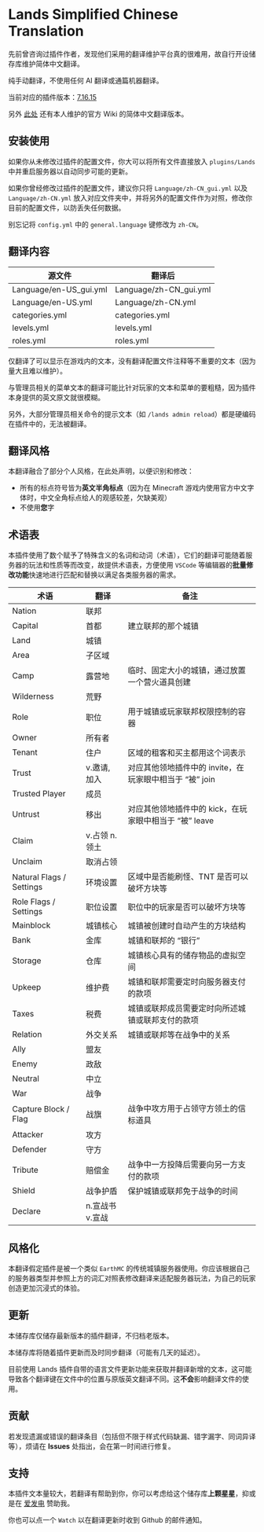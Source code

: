 # Lands Simplified Chinese Translation

先前曾咨询过插件作者，发现他们采用的翻译维护平台真的很难用，故自行开设储存库维护简体中文翻译。

纯手动翻译，不使用任何 AI 翻译或通篇机器翻译。

当前对应的插件版本：[7.16.15](https://www.spigotmc.org/resources/lands-%E2%AD%95-land-claim-plugin-%E2%9C%85-grief-prevention-protection-gui-management-nations-wars-1-20-support.53313/updates)

另外 [此处](https://forest-development.gitbook.io/lands-zh-cn-wiki/) 还有本人维护的官方 Wiki 的简体中文翻译版本。

## 安装使用

如果你从未修改过插件的配置文件，你大可以将所有文件直接放入 `plugins/Lands` 中并重启服务器以自动同步可能的更新。

如果你曾经修改过插件的配置文件，建议你只将 `Language/zh-CN_gui.yml` 以及 `Language/zh-CN.yml` 放入对应文件夹中，并将另外的配置文件作为对照，修改你目前的配置文件，以防丢失任何数据。

别忘记将 `config.yml` 中的 `general.language` 键修改为 `zh-CN`。

## 翻译内容

| 源文件 | 翻译后 |
|--------|----------|
| Language/en-US_gui.yml | Language/zh-CN_gui.yml |
| Language/en-US.yml | Language/zh-CN.yml |
| categories.yml | categories.yml |
| levels.yml | levels.yml |
| roles.yml | roles.yml |

仅翻译了可以显示在游戏内的文本，没有翻译配置文件注释等不重要的文本（因为量大且难以维护）。

与管理员相关的菜单文本的翻译可能比针对玩家的文本和菜单的要粗糙，因为插件本身提供的英文原文就很模糊。

另外，大部分管理员相关命令的提示文本（如 `/lands admin reload`）都是硬编码在插件中的，无法被翻译。

## 翻译风格

本翻译融合了部分个人风格，在此处声明，以便识别和修改：

- 所有的标点符号皆为**英文半角标点**（因为在 Minecraft 游戏内使用官方中文字体时，中文全角标点给人的观感较差，欠缺美观）
- 不使用**您**字

## 术语表

本插件使用了数个赋予了特殊含义的名词和动词（术语），它们的翻译可能随着服务器的玩法和性质等而改变，故提供术语表，方便使用 `VSCode` 等编辑器的**批量修改功能**快速地进行匹配和替换以满足各类服务器的需求。

| 术语 | 翻译 | 备注 |
|--------|----------|----------|
| Nation | 联邦 | |
| Capital | 首都 | 建立联邦的那个城镇 |
| Land | 城镇 | |
| Area | 子区域 | |
| Camp | 露营地 | 临时、固定大小的城镇，通过放置一个营火道具创建 |
| Wilderness | 荒野 | |
| Role | 职位 | 用于城镇或玩家联邦权限控制的容器 |
| Owner | 所有者 | |
| Tenant | 住户 | 区域的租客和买主都用这个词表示 |
| Trust | v.邀请, 加入 | 对应其他领地插件中的 invite，在玩家眼中相当于 “被” join |
| Trusted Player | 成员 | |
| Untrust | 移出 | 对应其他领地插件中的 kick，在玩家眼中相当于 “被” leave |
| Claim | v.占领 n.领土 | |
| Unclaim | 取消占领 | |
| Natural Flags / Settings | 环境设置 | 区域中是否能刷怪、TNT 是否可以破坏方块等 |
| Role Flags / Settings | 职位设置 | 职位中的玩家是否可以破坏方块等 |
| Mainblock | 城镇核心 | 城镇被创建时自动产生的方块结构 |
| Bank | 金库 | 城镇和联邦的 “银行” |
| Storage | 仓库 | 城镇核心具有的储存物品的虚拟空间 |
| Upkeep | 维护费 | 城镇和联邦需要定时向服务器支付的款项 |
| Taxes | 税费 | 城镇或联邦成员需要定时向所述城镇或联邦支付的款项 |
| Relation | 外交关系 | 城镇或联邦等在战争中的关系 |
| Ally | 盟友 | |
| Enemy | 政敌 | |
| Neutral | 中立 | |
| War |  战争| |
| Capture Block / Flag | 战旗 | 战争中攻方用于占领守方领土的信标道具 |
| Attacker | 攻方 | |
| Defender | 守方 | |
| Tribute | 赔偿金 | 战争中一方投降后需要向另一方支付的款项 |
| Shield | 战争护盾 | 保护城镇或联邦免于战争的时间 |
| Declare | n.宣战书 v.宣战 | |

## 风格化

本翻译假定插件是被一个类似 `EarthMC` 的传统城镇服务器使用。你应该根据自己的服务器类型并参照上方的词汇对照表修改翻译来适配服务器玩法，为自己的玩家创造更加沉浸式的体验。

## 更新

本储存库仅储存最新版本的插件翻译，不归档老版本。

本储存库将随着插件更新而及时同步翻译（可能有几天的延迟）。

目前使用 Lands 插件自带的语言文件更新功能来获取并翻译新增的文本，这可能导致各个翻译键在文件中的位置与原版英文翻译不同。这**不会**影响翻译文件的使用。

## 贡献

若发现遗漏或错误的翻译条目（包括但不限于样式代码缺漏、错字漏字、同词异译等），烦请在 **Issues** 处指出，会在第一时间进行修复。

## 支持

本插件文本量较大，若翻译有帮助到你，你可以考虑给这个储存库**上颗星星**，抑或是在 [爱发电](https://afdian.net/a/ForestRealm) 赞助我。

你也可以点一个 `Watch` 以在翻译更新时收到 Github 的邮件通知。
